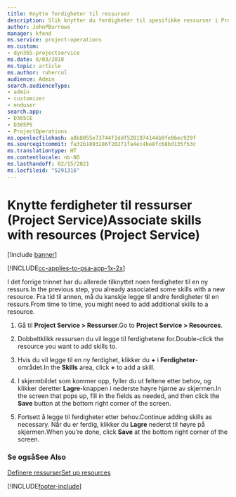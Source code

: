 ```yaml
---
title: Knytte ferdigheter til ressurser
description: Slik knytter du ferdigheter til spesifikke ressurser i Project Service
author: JohnPBurrows
manager: kfend
ms.service: project-operations
ms.custom:
- dyn365-projectservice
ms.date: 8/03/2018
ms.topic: article
ms.author: ruhercul
audience: Admin
search.audienceType:
- admin
- customizer
- enduser
search.app:
- D365CE
- D365PS
- ProjectOperations
ms.openlocfilehash: a0b8055e73744f1ddf5281974144b9fe06ec929f
ms.sourcegitcommit: fa32b1893286f20271fa4ec4be8fc68bd135f53c
ms.translationtype: HT
ms.contentlocale: nb-NO
ms.lasthandoff: 02/15/2021
ms.locfileid: "5291316"
---
```

# <a name="associate-skills-with-resources-project-service"></a><span data-ttu-id="c0a69-103">Knytte ferdigheter til ressurser (Project Service)</span><span class="sxs-lookup"><span data-stu-id="c0a69-103">Associate skills with resources (Project Service)</span></span>

[!include [banner](../includes/psa-now-project-operations.md)]

[!INCLUDE[cc-applies-to-psa-app-1x-2x](../includes/cc-applies-to-psa-app-1x-2x.md)]

<span data-ttu-id="c0a69-104">I det forrige trinnet har du allerede tilknyttet noen ferdigheter til en ny ressurs.</span><span class="sxs-lookup"><span data-stu-id="c0a69-104">In the previous step, you already associated some skills with  a new resource.</span></span> <span data-ttu-id="c0a69-105">Fra tid til annen, må du kanskje legge til andre ferdigheter til en ressurs.</span><span class="sxs-lookup"><span data-stu-id="c0a69-105">From time to time, you might need to add additional skills to a resource.</span></span>  
  
1.  <span data-ttu-id="c0a69-106">Gå til **Project Service > Ressurser**.</span><span class="sxs-lookup"><span data-stu-id="c0a69-106">Go to **Project Service > Resources**.</span></span>  
  
2.  <span data-ttu-id="c0a69-107">Dobbeltklikk ressursen du vil legge til ferdighetene for.</span><span class="sxs-lookup"><span data-stu-id="c0a69-107">Double-click the resource you want to add skills to.</span></span>  
  
3.  <span data-ttu-id="c0a69-108">Hvis du vil legge til en ny ferdighet, klikker du **+** i **Ferdigheter**-området.</span><span class="sxs-lookup"><span data-stu-id="c0a69-108">In the **Skills** area, click **+** to add a skill.</span></span>  
  
4.  <span data-ttu-id="c0a69-109">I skjermbildet som kommer opp, fyller du ut feltene etter behov, og klikker deretter **Lagre**-knappen i nederste høyre hjørne av skjermen.</span><span class="sxs-lookup"><span data-stu-id="c0a69-109">In the screen that pops up, fill in the fields as needed, and then click the **Save** button at the bottom right corner of the screen.</span></span>  
  
5.  <span data-ttu-id="c0a69-110">Fortsett å legge til ferdigheter etter behov.</span><span class="sxs-lookup"><span data-stu-id="c0a69-110">Continue adding skills as necessary.</span></span> <span data-ttu-id="c0a69-111">Når du er ferdig, klikker du **Lagre** nederst til høyre på skjermen.</span><span class="sxs-lookup"><span data-stu-id="c0a69-111">When you’re done, click **Save** at the bottom right corner of the screen.</span></span>  
  
### <a name="see-also"></a><span data-ttu-id="c0a69-112">Se også</span><span class="sxs-lookup"><span data-stu-id="c0a69-112">See Also</span></span>  
 [<span data-ttu-id="c0a69-113">Definere ressurser</span><span class="sxs-lookup"><span data-stu-id="c0a69-113">Set up resources</span></span>](../psa/set-up-resources.md)


[!INCLUDE[footer-include](../includes/footer-banner.md)]